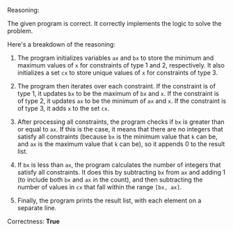 Reasoning: 

The given program is correct. It correctly implements the logic to solve the problem. 

Here's a breakdown of the reasoning:

1. The program initializes variables `ax` and `bx` to store the minimum and maximum values of `x` for constraints of type 1 and 2, respectively. It also initializes a set `cx` to store unique values of `x` for constraints of type 3.

2. The program then iterates over each constraint. If the constraint is of type 1, it updates `bx` to be the maximum of `bx` and `x`. If the constraint is of type 2, it updates `ax` to be the minimum of `ax` and `x`. If the constraint is of type 3, it adds `x` to the set `cx`.

3. After processing all constraints, the program checks if `bx` is greater than or equal to `ax`. If this is the case, it means that there are no integers that satisfy all constraints (because `bx` is the minimum value that `k` can be, and `ax` is the maximum value that `k` can be), so it appends 0 to the result list.

4. If `bx` is less than `ax`, the program calculates the number of integers that satisfy all constraints. It does this by subtracting `bx` from `ax` and adding 1 (to include both `bx` and `ax` in the count), and then subtracting the number of values in `cx` that fall within the range `[bx, ax]`.

5. Finally, the program prints the result list, with each element on a separate line.

Correctness: **True**